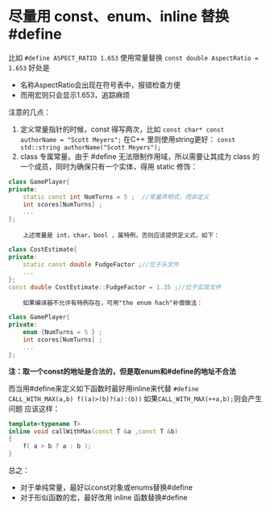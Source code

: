 尽量用 const、enum、inline 替换 #define
==

比如	`#define ASPECT_RATIO 1.653`
使用常量替换
		`const double AspectRatio = 1.653`
好处是	

* 名称AspectRatio会出现在符号表中，报错检查方便
* 而用宏则只会显示1.653，追踪麻烦

注意的几点： 

1. 定义常量指针的时候，const 得写两次，比如
		`const char* const authorName = "Scott Meyers";`
		在C++ 里则使用string更好：
		`const std::string authorName("Scott Meyers");`
2. class 专属常量。由于 #define 无法限制作用域，所以需要让其成为
		class 的一个成员，同时为确保只有一个实体，得用 static 修饰：

```C++
class GamePlayer{
private:
	static const int NumTurns = 5 ;  //常量声明式，而非定义
	int scores[NumTurns] ;
	...
};
```

		上述常量是 int，char，bool ，属特例，否则应该提供定义式，如下：
		
```C++
class CostEstimate{
private: 
	static const double FudgeFactor ;//位于头文件
	...
};
const double CostEstimate::FudgeFactor = 1.35 ;//位于实现文件
```

		如果编译器不允许有特例存在，可用"the enum hach"补偿做法：
		
```C++
class GamePlayer{
private:
	enum {NumTurns = 5 } ;
	int scores[NumTurns] ;
	...
};
```

**注：取一个const的地址是合法的，但是取enum和#define的地址不合法**

而当用#define来定义如下函数时最好用inline来代替
`#define CALL_WITH_MAX(a,b) f((a)>(b)?(a):(b))`
如果`CALL_WITH_MAX(++a,b);`则会产生问题
应该这样：

```C++
template<typename T>
inline void callWithMax(const T &a ,const T &b)
{
	f( a > b ? a : b );
}
```

总之：

* 对于单纯常量，最好以const对象或enums替换#define
* 对于形似函数的宏，最好改用 inline 函数替换#define



